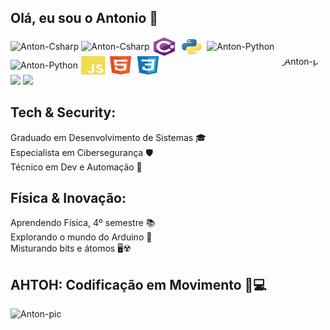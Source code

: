 ## Olá, eu sou o Antonio 👋

<div>
<img align="center" alt="Anton-Csharp" height="30" width="40" src="https://cdn.jsdelivr.net/gh/devicons/devicon/icons/c/c-original.svg" />
  <img align="center" alt="Anton-Csharp" height="30" width="40" src="https://cdn.jsdelivr.net/gh/devicons/devicon/icons/cplusplus/cplusplus-original.svg" />
  <img align="center" alt="Anton-Csharp" height="30" width="40" src="https://raw.githubusercontent.com/devicons/devicon/master/icons/csharp/csharp-original.svg">
  <img align="center" alt="Anton-Python" height="30" width="40" src="https://raw.githubusercontent.com/devicons/devicon/master/icons/python/python-original.svg">
  <img align="center" alt="Anton-Python" height="30" width="40" src="https://cdn.jsdelivr.net/gh/devicons/devicon/icons/java/java-original-wordmark.svg" />
  <img align="center" alt="Anton-Python" height="30" width="40" src="https://cdn.jsdelivr.net/gh/devicons/devicon/icons/php/php-original.svg" />
  <img align="center" alt="Anton-Js" height="30" width="40" src="https://raw.githubusercontent.com/devicons/devicon/master/icons/javascript/javascript-plain.svg"/>
  <img align="center" alt="Anton-HTML" height="30" width="40" src="https://raw.githubusercontent.com/devicons/devicon/master/icons/html5/html5-original.svg"/>
  <img align="center" alt="Anton-CSS" height="30" width="40" src="https://raw.githubusercontent.com/devicons/devicon/master/icons/css3/css3-original.svg"/>
  <img align="right" alt="Anton-pic" height="150" style="border-radius:50px;" src="https://cdn.discordapp.com/attachments/971008730533605396/1142085644638748742/anigif.gif"/>  

<div> 
  <a href="https://www.youtube.com/channel/UC_nHvbOXLe5aLFZKhEYdM0Q" target="_blank" rel="noopener"><img src="https://img.shields.io/badge/YouTube-FF0000?style=for-the-badge&logo=youtube&logoColor=white" target="_blank" rel="noopener"></a>
  <a href="https://www.linkedin.com/in/antonio-analyst/" target="_blank" rel=" noopener"><img src="https://img.shields.io/badge/-LinkedIn-%230077B5?style=for-the-badge&logo=linkedin&logoColor=white" target="_blank" rel="noopener"></a> 
</div>

<h2>Tech & Security:</h2>
<p>Graduado em Desenvolvimento de Sistemas 🎓<br>
Especialista em Cibersegurança 🛡️<br>
Técnico em Dev e Automação 🤖</p>

<h2>Física & Inovação:</h2>
<p>Aprendendo Física, 4º semestre 📚<br>
Explorando o mundo do Arduino 🤯<br>
Misturando bits e átomos 🖥️☢️</p>

<div>
  <h2>AHTOH: Codificação em Movimento 🤖💻 </h2>
  <p><img align="left" alt="Anton-pic" height="220" style="border: none;" src="https://cdn.discordapp.com/attachments/971008730533605396/1142622182271352862/anigif.gif?ex=661b28d5&is=6608b3d5&hm=f61bec4fdb6259502f88950a0a8d2a498a90da3acfed94c89a12bf2265ed3a9c&"></p>
</div>




